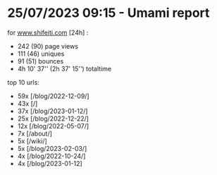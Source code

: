 # 25/07/2023 09:15 - Umami report
for www.shifeiti.com [24h] :

 - 242 (90) page views
 - 111 (46) uniques
 - 91 (51) bounces
 - 4h 10' 37'' (2h 37' 15'') totaltime


top 10 urls:
 - 59x [/blog/2022-12-09/]
 - 43x [/]
 - 37x [/blog/2023-01-12/]
 - 25x [/blog/2022-12-22/]
 - 12x [/blog/2022-05-07/]
 - 7x [/about/]
 - 5x [/wiki/]
 - 5x [/blog/2023-02-03/]
 - 4x [/blog/2022-10-24/]
 - 4x [/blog/2023-01-12]


